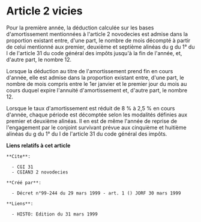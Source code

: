 # Article 2 vicies

Pour la première année, la déduction calculée sur les bases d'amortissement mentionnées à l'article 2 novodecies est admise
dans la proportion existant entre, d'une part, le nombre de mois décompté à partir de celui mentionné aux premier, deuxième
et septième alinéas du g du 1° du I de l'article 31 du code général des impôts jusqu'à la fin de l'année, et, d'autre part,
le nombre 12.

Lorsque la déduction au titre de l'amortissement prend fin en cours d'année, elle est admise dans la proportion existant
entre, d'une part, le nombre de mois compris entre le 1er janvier et le premier jour du mois au cours duquel expire l'annuité
d'amortissement et, d'autre part, le nombre 12.

Lorsque le taux d'amortissement est réduit de 8 % à 2,5 % en cours d'année, chaque période est décomptée selon les modalités
définies aux premier et deuxième alinéas. Il en est de même l'année de reprise de l'engagement par le conjoint survivant
prévue aux cinquième et huitième alinéas du g du 1° du I de l'article 31 du code général des impôts.

**Liens relatifs à cet article**

	**Cite**:

	  - CGI 31
	  - CGIAN3 2 novodecies

	**Créé par**:

	  - Décret n°99-244 du 29 mars 1999 - art. 1 () JORF 30 mars 1999

	**Liens**:

	  - HISTO: Edition du 31 mars 1999
